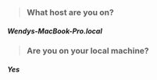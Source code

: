 
> ### What host are you on?

#### 	_Wendys-MacBook-Pro.local_

> ### Are you on your local machine?

#### 	_Yes_
